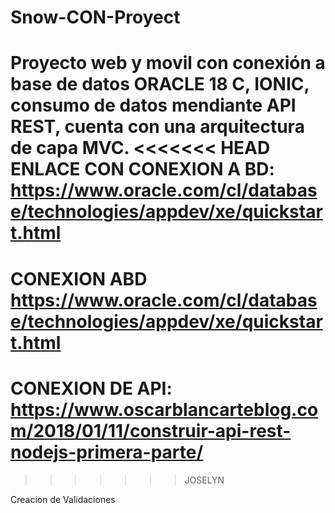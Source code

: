 # Snow-CON-Proyect 
Proyecto web y movil con conexión a base de datos ORACLE 18 C, IONIC, consumo de datos mendiante API REST, cuenta con una arquitectura de capa MVC.
<<<<<<< HEAD
ENLACE CON CONEXION A BD: https://www.oracle.com/cl/database/technologies/appdev/xe/quickstart.html
=======

# CONEXION ABD https://www.oracle.com/cl/database/technologies/appdev/xe/quickstart.html
# CONEXION DE API: https://www.oscarblancarteblog.com/2018/01/11/construir-api-rest-nodejs-primera-parte/
>>>>>>> JOSELYN


Creacion de Validaciones